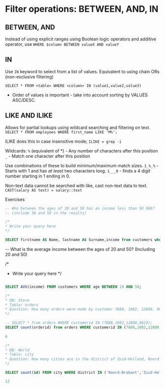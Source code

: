 # Filter operations: BETWEEN, AND, IN

## BETWEEN, AND

Instead of using explicit ranges using Boolean logic operators and additive operator, use `WHERE $column BETWEEN valueX AND valueY`

## IN

Use `IN` keyword to select from a list of values. 
Equivalent to using chain ORs (non-exclusive filtering)

`SELECT * FROM <table> WHERE <column> IN (value1,value2,value3)`

* Order of values is important - take into account sorting by VALUES ASC/DESC.

## LIKE AND ILIKE

Allows for partial lookups using wildcard searching and filtering on text.
`SELECT * FROM employees WHERE first_name LIKE 'M%';`

ILIKE does this in case insensitive mode; `ILIKE = grep -i`

Wildcards: 
`%` (equivalent of *) - Any number of characters after this position
`_` - Match one character after this position

Use combinations of these to build minimum/maximum match sizes. 
`1_%_%` - Starts with 1 and has _at least_ two characters long.
`1___0` - finds a 4 digit number starting in 1 ending in 0.

Non-text data cannot be searched with like, cast non-text data to text. 
`CAST(salary AS text) = salary::text`



Exercises

```sql
-- Who between the ages of 30 and 50 has an income less than 50 000?
-- (include 30 and 50 in the results)

/*
* Write your query here
*/

SELECT firstname AS Name, lastname AS Surname,income from customers where income BETWEEN 29999 and 50001 ORDER BY income ASC;
```

-- What is the average income between the ages of 20 and 50? (Including 20 and 50)

/*
* Write your query here
*/

```sql

SELECT AVG(income) FROM customers WHERE age BETWEEN 19 AND 50;
```

```sql
/*
* DB: Store
* Table: orders
* Question: How many orders were made by customer 7888, 1082, 12808, 9623
*/

-- SELECT * from orders WHERE customerid IN (7888,1082,12808,9623);
SELECT count(orderid) from orders WHERE customerid IN (7888,1082,12808,9623);
 
6

/*
* DB: World
* Table: city
* Question: How many cities are in the district of Zuid-Holland, Noord-Brabant and Utrecht?
*/

SELECT count(id) FROM city WHERE district IN ('Noord-Brabant','Zuid-Holland','Utrecht');

12
```